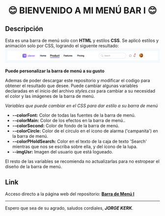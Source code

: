 <h1 align="center">😊 BIENVENIDO A MI MENÚ BAR I 😊</h1>

<h2>Descripción</h2>

Esta es una barra de menú solo con **HTML** y estilos **CSS**. 
Se aplicó estilos y animación solo por CSS, logrando el siguente resultado:
![Alt text](images/MenuBarExample.png)
<br>

**Puede personalizar la barra de menú a su gusto**

Ademas de poder descargar este repositorio y modificar el codigo para obtener el resultado que desee. Puede cambiar algunas variables declaradas en el inicio del archivo <i>styles.css</i> para cambiar a su necesidad el color y las imágenes de la barra de menú.

<i>Variables que puede cambiar en el CSS para dar estilo a su barra de menú</i>
<ul>
    <li><strong>--colorFont:</strong> Color de todas las fuentes de la barra de menú.</li>
    <li><strong>--colorMain:</strong> Color de los efectos en la barra de menú..</li>
    <li><strong>--colorSecond:</strong> Color de fondo de la barra de menú.</li>
    <li><strong>--colorCircle:</strong> Color de el círculo en el ícono de alarma ('campanita') en la barra de menú.</li>
    <li><strong>--colorPHoldSearch:</strong> Color en el texto de la caja de texto 'Search' mientras que nos se escriba sobre ella, y del ícono de la lupa.</li>
    <li><strong>--imgUsr:</strong> Imagen del usuario que está logueado.</li>
</ul>

El resto de las variables se recomienda no actualizarlas para no estropear el diseño de la barra de menú.

<h2>Link</h2> 

Acceso directo a la página web del repositorio: <a class="aClassMovLeft expand" href="https://jorgekerk.github.io/TP-2022-12-22-MenuBar1/">**Barra de Menú I**</a>

<hr>

Espero que sea de su agrado, saludos cordiales, <i>**JORGE KERK**</i>.
